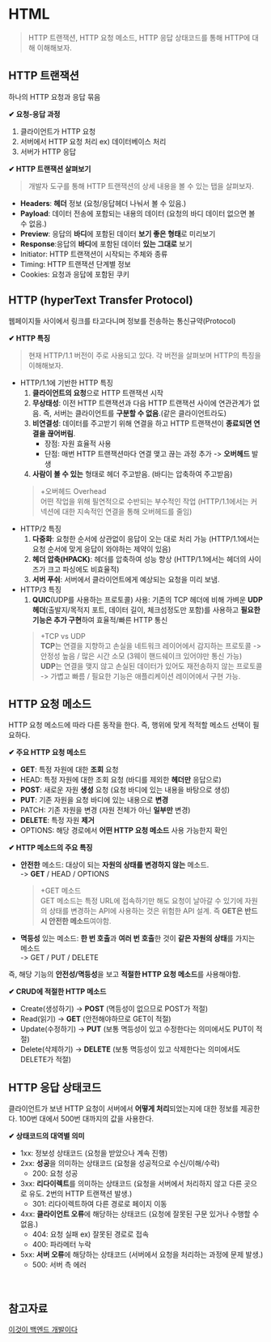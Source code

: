 # **HTML**
>HTTP 트랜잭션, HTTP 요청 메소드, HTTP 응답 상태코드를 통해 HTTP에 대해 이해해보자.
  
## HTTP 트랜잭션
하나의 HTTP 요청과 응답 묶음
    
**✔ 요청-응답 과정**   
1. 클라이언트가 HTTP 요청
2. 서버에서 HTTP 요청 처리 ex) 데이터베이스 처리 
3. 서버가 HTTP 응답 

**✔ HTTP 트랜잭션 살펴보기** 
> 개발자 도구를 통해 HTTP 트랜잭션의 상세 내용을 볼 수 있는 탭을 살펴보자.

- **Headers**: **헤더** 정보 (요청/응답헤더 나눠서 볼 수 있음.)
- **Payload**: 데이터 전송에 포함되는 내용의 데이터 (요청의 바디 데이터 없으면 볼 수 없음.) 
- **Preview**: 응답의 **바디**에 포함된 데이터 **보기 좋은 형태**로 미리보기
- **Response**:응답의 **바디**에 포함된 데이터 **있는 그대로** 보기
- Initiator: HTTP 트랜잭션이 시작되는 주체와 종류
- Timing: HTTP 트랜잭션 단계별 정보
- Cookies: 요청과 응답에 포함된 쿠키

## HTTP (hyperText Transfer Protocol)
웹페이지들 사이에서 링크를 타고다니며 정보를 전송하는 통신규약(Protocol)

**✔ HTTP 특징**
> 현재 HTTP/1.1 버전이 주로 사용되고 있다. 각 버전을 살펴보며 HTTP의 특징을 이해해보자. 
- HTTP/1.1에 기반한 HTTP 특징
    1. **클라이언트의 요청**으로 HTTP 트랜잭션 시작
    2. **무상태성**: 이전 HTTP 트랜잭션과 다음 HTTP 트랜잭션 사이에 연관관계가 없음. 즉, 서버는 클라이언트를 **구분할 수 없음**.(같은 클라이언트라도)
    3. **비연결성**: 데이터를 주고받기 위해 연결을 하고 HTTP 트랜잭션이 **종료되면 연결을 끊어버림**. 
        - 장점: 자원 효율적 사용
        - 단점: 매번 HTTP 트랜잭션마다 연결 맺고 끊는 과정 추가 -> **오버헤드** 발생
    4. **사람이 볼 수 있는** 형태로 헤더 주고받음. (바디는 압축하여 주고받음)
    > +오버헤드 Overhead   
    > 어떤 작업을 위해 필연적으로 수반되는 부수적인 작업 (HTTP/1.1에서는 커넥션에 대한 지속적인 연결을 통해 오버헤드를 줄임)
- HTTP/2 특징
    1. **다중화**: 요청한 순서에 상관없이 응답이 오는 대로 처리 가능 (HTTP/1.1에서는 요청 순서에 맞게 응답이 와야하는 제약이 있음) 
    2. **헤더 압축(HPACK)**: 헤더를 압축하여 성능 향상 (HTTP/1.1에서는 헤더의 사이즈가 크고 파싱에도 비효율적) 
    3. **서버 푸쉬**: 서버에서 클라이언트에게 예상되는 요청을 미리 보냄. 
- HTTP/3 특징
    1. **QUIC**(UDP를 사용하는 프로토콜) 사용: 기존의 TCP 헤더에 비해 가벼운 **UDP 헤더**(출발지/목적지 포트, 데이터 길이, 체크섬정도만 포함)를 사용하고 **필요한 기능은 추가 구현**하여 효율적/빠른 HTTP 통신  
    >+TCP vs UDP   
    >**TCP**는 연결을 지향하고 손실을 네트워크 레이어에서 감지하는 프로토콜 -> 안정성 높음 / 많은 시간 소모 (3웨이 핸드쉐이크 있어야만 통신 가능)   
    >**UDP**는 연결을 맺지 않고 손실된 데이터가 있어도 재전송하지 않는 프로토콜 -> 가볍고 빠름 / 필요한 기능은 애플리케이션 레이어에서 구현 가능.


## HTTP 요청 메소드
HTTP 요청 메소드에 따라 다른 동작을 한다. 즉, 행위에 맞게 적적할 메소드 선택이 필요하다.

**✔ 주요 HTTP 요청 메소드**   
- **GET**: 특정 자원에 대한 **조회** 요청 
- HEAD: 특정 자원에 대한 조회 요청 (바디를 제외한 **헤더만** 응답으로)
- **POST**: 새로운 자원 **생성** 요청 (요청 바디에 있는 내용을 바탕으로 생성)
- **PUT**: 기존 자원을 요청 바디에 있는 내용으로 **변경**
- PATCH: 기존 자원을 변경 (자원 전체가 아닌 **일부만** 변경)
- **DELETE**: 특정 자원 **제거**
- OPTIONS: 해당 경로에서 **어떤 HTTP 요청 메소드** 사용 가능한지 확인

**✔ HTTP 메소드의 주요 특징**   
- **안전한** 메소드: 대상이 되는 **자원의 상태를 변경하지 않는** 메소드.    
-> **GET** / HEAD / OPTIONS 
    > +GET 메소드   
GET 메소드는 특정 URL에 접속하기만 해도 요청이 날아갈 수 있기에 자원의 상태를 변경하는 API에 사용하는 것은 위험한 API 설계. 즉 **GET은 반드시 안전한 메소드**여야함.

- **멱등성** 있는 메소드: **한 번 호출**과 **여러 번 호출**한 것이 **같은 자원의 상태**를 가지는 메소드   
-> GET / PUT / DELETE

즉, 해당 기능의 **안전성/멱등성**을 보고 **적절한 HTTP 요청 메소드**를 사용해야함. 

**✔ CRUD에 적절한 HTTP 메소드** 
- Create(생성하기) -> **POST** (멱등성이 없으므로 POST가 적절)
- Read(읽기) -> **GET** (안전해야하므로 GET이 적절)
- Update(수정하기) -> **PUT** (보통 멱등성이 있고 수정한다는 의미에서도 PUT이 적절)
- Delete(삭제하기) -> **DELETE** (보통 멱등성이 있고 삭제한다는 의미에서도 DELETE가 적절)

## HTTP 응답 상태코드
클라이언트가 보낸 HTTP 요청이 서버에서 **어떻게 처리**되었는지에 대한 정보를 제공한다. 100번 대에서 500번 대까지의 값을 사용한다.

**✔ 상태코드의 대역별 의미**
- 1xx: 정보성 상태코드 (요청을 받았으나 계속 진행)   
- 2xx: **성공**을 의미하는 상태코드 (요청을 성공적으로 수신/이해/수락)
    - 200: 요청 성공
- 3xx: **리다이렉트**를 의미하는 상태코드 (요청을 서버에서 처리하지 않고 다른 곳으로 유도. 2번의 HTTP 트랜잭션 발생.)
    - 301: 리다이렉트하여 다른 경로로 페이지 이동 
- 4xx: **클라이언트 오류**에 해당하는 상태코드 (요청에 잘못된 구문 있거나 수행할 수 없음.)
    - 404: 요청 실패 ex) 잘못된 경로로 접속
    - 400: 파라메터 누락
- 5xx: **서버 오류**에 해당하는 상태코드 (서버에서 요청을 처리하는 과정에 문제 발생.) 
    - 500: 서버 측 에러 

</br>

## 참고자료
[이것이 백엔드 개발이다](https://product.kyobobook.co.kr/detail/S000211834105)   

